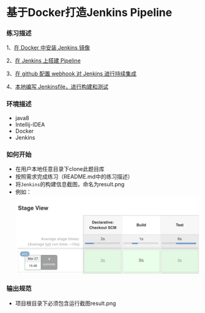 # 基于Docker打造Jenkins Pipeline

### 练习描述

1、[在 Docker 中安装 Jenkins 镜像](https://www.jianshu.com/p/164c7258294c)

2、[在 Jenkins 上搭建 Pipeline]((https://www.xncoding.com/2017/03/22/fullstack/jenkins02.html))

3、[在 github 配置 webhook 对 Jenkins 进行持续集成](https://www.jianshu.com/p/5879816dea49)

4、[本地编写 Jenkinsfile，进行构建和测试](https://www.w3cschool.cn/jenkins/jenkins-qc8a28op.html)


### 环境描述
- java8
- Intellij-IDEA
- Docker
- Jenkins

### 如何开始
- 在用户本地任意目录下clone此题目库
- 按照需求完成练习（README.md中的练习描述）
- 将`Jenkins`的构建信息截图，命名为result.png
- 例如：
![](https://raw.githubusercontent.com/tws-online-quiz/docker-practice/master/example.png)

### 输出规范
- 项目根目录下必须包含运行截图result.png

